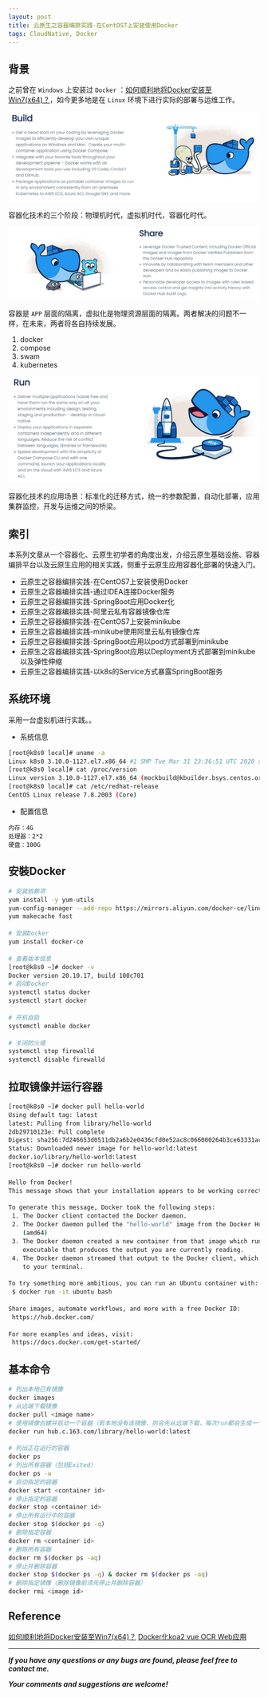 ```yaml
---
layout: post
title: 云原生之容器编排实践-在CentOS7上安装使用Docker
tags: CloudNative, Docker
---
```


## 背景

之前曾在 `Windows` 上安装过 `Docker` ：[如何顺利地将Docker安装至Win7(x64)？](https://heartsuit.blog.csdn.net/article/details/78483055)，如今更多地是在 `Linux` 环境下进行实际的部署与运维工作。

![2022-08-28-Build.jpg](https://github.com/heartsuit/heartsuit.github.io/raw/master/pictures/2022-08-28-Build.jpg)

容器化技术的三个阶段：物理机时代，虚拟机时代，容器化时代。

![2022-08-28-Share.jpg](https://github.com/heartsuit/heartsuit.github.io/raw/master/pictures/2022-08-28-Share.jpg)

容器是 `APP` 层面的隔离，虚拟化是物理资源层面的隔离。两者解决的问题不一样，在未来，两者将各自持续发展。

1. docker
2. compose
3. swam
4. kubernetes

![2022-08-28-Run.jpg](https://github.com/heartsuit/heartsuit.github.io/raw/master/pictures/2022-08-28-Run.jpg)

容器化技术的应用场景：标准化的迁移方式，统一的参数配置，自动化部署，应用集群监控，开发与运维之间的桥梁。

## 索引

本系列文章从一个容器化、云原生初学者的角度出发，介绍云原生基础设施、容器编排平台以及云原生应用的相关实践，侧重于云原生应用容器化部署的快速入门。

* 云原生之容器编排实践-在CentOS7上安装使用Docker
* 云原生之容器编排实践-通过IDEA连接Docker服务
* 云原生之容器编排实践-SpringBoot应用Docker化
* 云原生之容器编排实践-阿里云私有容器镜像仓库
* 云原生之容器编排实践-在CentOS7上安装minikube
* 云原生之容器编排实践-minikube使用阿里云私有镜像仓库
* 云原生之容器编排实践-SpringBoot应用以pod方式部署到minikube
* 云原生之容器编排实践-SpringBoot应用以Deployment方式部署到minikube以及弹性伸缩
* 云原生之容器编排实践-以k8s的Service方式暴露SpringBoot服务

## 系统环境

采用一台虚拟机进行实践。。

* 系统信息

```bash
[root@k8s0 local]# uname -a
Linux k8s0 3.10.0-1127.el7.x86_64 #1 SMP Tue Mar 31 23:36:51 UTC 2020 x86_64 x86_64 x86_64 GNU/Linux
[root@k8s0 local]# cat /proc/version
Linux version 3.10.0-1127.el7.x86_64 (mockbuild@kbuilder.bsys.centos.org) (gcc version 4.8.5 20150623 (Red Hat 4.8.5-39) (GCC) ) #1 SMP Tue Mar 31 23:36:51 UTC 2020
[root@k8s0 local]# cat /etc/redhat-release
CentOS Linux release 7.8.2003 (Core)
```

* 配置信息

```
内存：4G
处理器：2*2
硬盘：100G
```

## 安裝Docker

```bash
# 安装依赖项
yum install -y yum-utils
yum-config-manager --add-repo https://mirrors.aliyun.com/docker-ce/linux/centos/docker-ce.repo
yum makecache fast

# 安装Docker
yum install docker-ce

# 查看版本信息
[root@k8s0 ~]# docker -v
Docker version 20.10.17, build 100c701
# 启动Docker
systemctl status docker
systemctl start docker

# 开机自启
systemctl enable docker

# 关闭防火墙
systemctl stop firewalld
systemctl disable firewalld
```

## 拉取镜像并运行容器

```bash
[root@k8s0 ~]# docker pull hello-world
Using default tag: latest
latest: Pulling from library/hello-world
2db29710123e: Pull complete 
Digest: sha256:7d246653d0511db2a6b2e0436cfd0e52ac8c066000264b3ce63331ac66dca625
Status: Downloaded newer image for hello-world:latest
docker.io/library/hello-world:latest
[root@k8s0 ~]# docker run hello-world

Hello from Docker!
This message shows that your installation appears to be working correctly.

To generate this message, Docker took the following steps:
 1. The Docker client contacted the Docker daemon.
 2. The Docker daemon pulled the "hello-world" image from the Docker Hub.
    (amd64)
 3. The Docker daemon created a new container from that image which runs the
    executable that produces the output you are currently reading.
 4. The Docker daemon streamed that output to the Docker client, which sent it
    to your terminal.

To try something more ambitious, you can run an Ubuntu container with:
 $ docker run -it ubuntu bash

Share images, automate workflows, and more with a free Docker ID:
 https://hub.docker.com/

For more examples and ideas, visit:
 https://docs.docker.com/get-started/
```

## 基本命令

```bash
# 列出本地已有镜像
docker images
# 从远端下载镜像
docker pull <image name>
# 使用镜像创建并启动一个容器（若本地没有该镜像，则会先从远端下载，每次run都会生成一个容器，嗯，轻量~）
docker run hub.c.163.com/library/hello-world:latest

# 列出正在运行的容器
docker ps
# 列出所有容器（包括Exited）
docker ps -a
# 启动指定的容器
docker start <container id>
# 停止指定的容器
docker stop <container id>
# 停止所有运行中的容器
docker stop $(docker ps -q)
# 删除指定容器
docker rm <container id>
# 删除所有容器
docker rm $(docker ps -aq)
# 停止并删除容器
docker stop $(docker ps -q) & docker rm $(docker ps -aq)
# 删除指定镜像（删除镜像前须先停止并删除容器）
docker rmi <image id>
```

## Reference

[如何顺利地将Docker安装至Win7(x64)？](https://heartsuit.blog.csdn.net/article/details/78483055)
[Docker化koa2 vue OCR Web应用](https://heartsuit.blog.csdn.net/article/details/78514585)

---

***If you have any questions or any bugs are found, please feel free to contact me.***

***Your comments and suggestions are welcome!***
